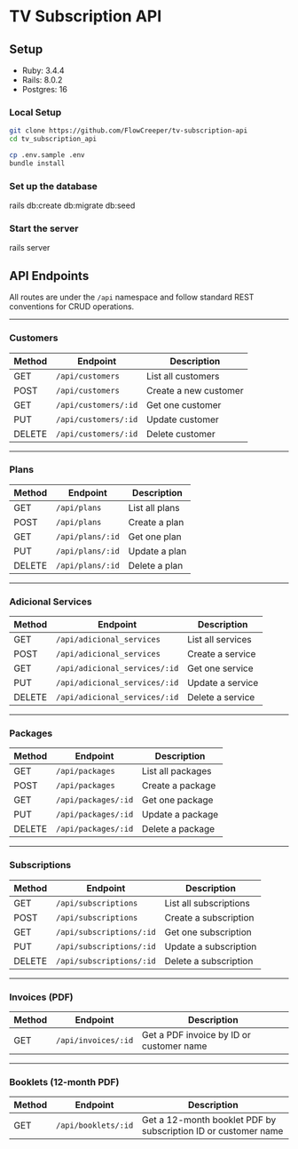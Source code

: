 # TV Subscription API

## Setup

- Ruby: 3.4.4
- Rails: 8.0.2
- Postgres: 16

### Local Setup

```bash
git clone https://github.com/FlowCreeper/tv-subscription-api
cd tv_subscription_api

cp .env.sample .env
bundle install
```

### Set up the database
rails db:create db:migrate db:seed

### Start the server
rails server

## API Endpoints

All routes are under the `/api` namespace and follow standard REST conventions for CRUD operations.

---

### Customers

| Method | Endpoint                 | Description            |
|--------|--------------------------|------------------------|
| GET    | `/api/customers`         | List all customers     |
| POST   | `/api/customers`         | Create a new customer  |
| GET    | `/api/customers/:id`     | Get one customer       |
| PUT    | `/api/customers/:id`     | Update customer        |
| DELETE | `/api/customers/:id`     | Delete customer        |

---

### Plans

| Method | Endpoint             | Description       |
|--------|----------------------|-------------------|
| GET    | `/api/plans`         | List all plans    |
| POST   | `/api/plans`         | Create a plan     |
| GET    | `/api/plans/:id`     | Get one plan      |
| PUT    | `/api/plans/:id`     | Update a plan     |
| DELETE | `/api/plans/:id`     | Delete a plan     |

---

### Adicional Services

| Method | Endpoint                        | Description              |
|--------|----------------------------------|--------------------------|
| GET    | `/api/adicional_services`       | List all services        |
| POST   | `/api/adicional_services`       | Create a service         |
| GET    | `/api/adicional_services/:id`   | Get one service          |
| PUT    | `/api/adicional_services/:id`   | Update a service         |
| DELETE | `/api/adicional_services/:id`   | Delete a service         |

---

### Packages

| Method | Endpoint            | Description         |
|--------|---------------------|---------------------|
| GET    | `/api/packages`     | List all packages   |
| POST   | `/api/packages`     | Create a package    |
| GET    | `/api/packages/:id` | Get one package     |
| PUT    | `/api/packages/:id` | Update a package    |
| DELETE | `/api/packages/:id` | Delete a package    |

---

### Subscriptions

| Method | Endpoint                   | Description             |
|--------|----------------------------|-------------------------|
| GET    | `/api/subscriptions`       | List all subscriptions |
| POST   | `/api/subscriptions`       | Create a subscription  |
| GET    | `/api/subscriptions/:id`   | Get one subscription   |
| PUT    | `/api/subscriptions/:id`   | Update a subscription  |
| DELETE | `/api/subscriptions/:id`   | Delete a subscription  |

---

### Invoices (PDF)

| Method | Endpoint                 | Description                                                   |
|--------|--------------------------|---------------------------------------------------------------|
| GET    | `/api/invoices/:id`      | Get a PDF invoice by ID or customer name                     |

---

### Booklets (12-month PDF)

| Method | Endpoint                | Description                                                    |
|--------|-------------------------|----------------------------------------------------------------|
| GET    | `/api/booklets/:id`     | Get a 12-month booklet PDF by subscription ID or customer name |